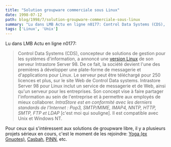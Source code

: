 ```yaml
---
title: "Solution groupware commerciale sous Linux"
date: 1998-07-12
path: blog/1998/7/solution-groupware-commerciale-sous-linux
summary: "Lu dans LMB Actu en ligne n0177: Control Data Systems (CDS), concepteur de solutions de gestion pour les systèmes d'information, a annoncé une version Linux de son serveur Intrastore Server 98."
tags: ['Linux', 'Unix']
---
```


<P>
Lu dans LMB Actu en ligne n0177:
</P>

<P>
<BLOCKQUOTE>
Control Data Systems (CDS), concepteur de solutions de gestion pour les
systèmes d'information, a annoncé une <A HREF="http://intrastore.cdc.com/www/try_before_you_buy.html">version Linux</A> de son serveur
Intrastore Server 98. De ce fait, la société devient l'une des premières
à développer une plate-forme de messagerie et d'applications pour Linux.
Le serveur peut être téléchargé pour 250 licences et plus, sur le site
Web de Control Data systems. Intrastore Server 98 pour Linux inclut un
service de messagerie et de Web, ainsi qu'un serveur pour les
entreprises. Son concept vise à faire partager l'information au sein de
l'entreprise et à permettre aux employés de mieux collaborer.
<EM>IntraStore est en conformité avec les derniers standards de l'Internet :
Pop3, SMTP/MIME, IMAP4, NNTP, HTTP, SMTP, FTP et LDAP</EM>
[c'est moi qui souligne]. Il est compatible avec Unix et Windows NT.
</BLOCKQUOTE>
</P>

<P>
Pour ceux qui s'intéressent aux solutions de groupware libre, il y a plusieurs
projets sérieux en cours, c'est le moment de les rejoindre:
<A HREF="http://samba.anu.edu.au/yoga/">Yoga (ex Gnuotes)</A>,
<A HREF="http://www.ntlug.org/casbah/">Casbah</A>,
<A HREF="http://cscw.net/pinn/">PINN</A>, etc.
</P>


